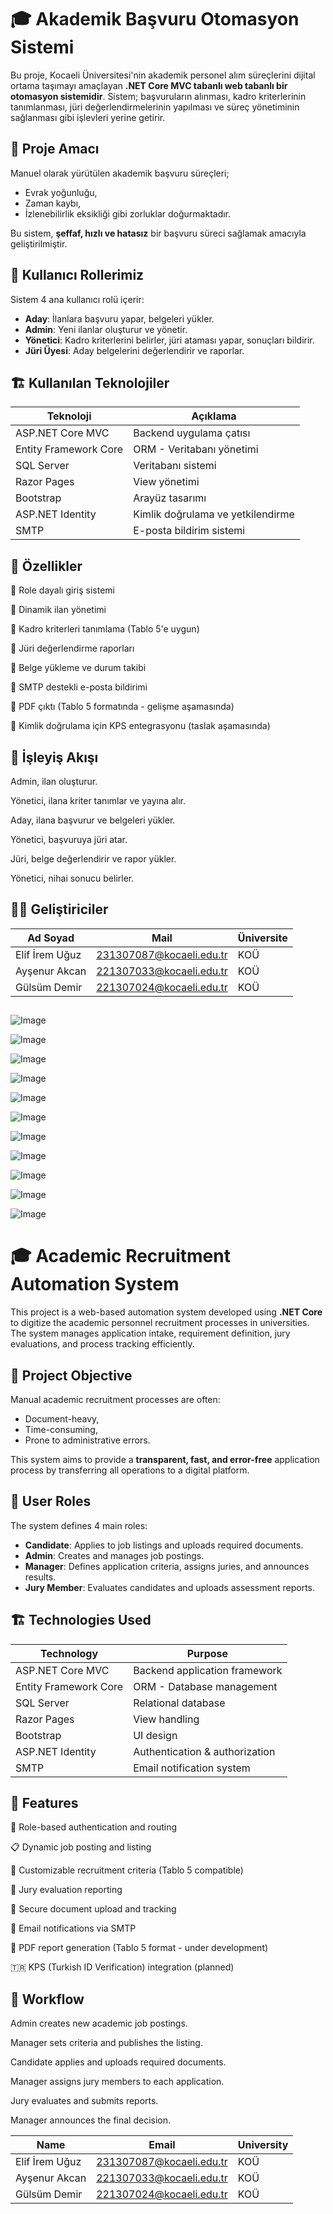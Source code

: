 # 🎓 Akademik Başvuru Otomasyon Sistemi

Bu proje, Kocaeli Üniversitesi'nin akademik personel alım süreçlerini dijital ortama taşımayı amaçlayan **.NET Core MVC tabanlı web tabanlı bir otomasyon sistemidir**. Sistem; başvuruların alınması, kadro kriterlerinin tanımlanması, jüri değerlendirmelerinin yapılması ve süreç yönetiminin sağlanması gibi işlevleri yerine getirir.

## 🔰 Proje Amacı

Manuel olarak yürütülen akademik başvuru süreçleri;

- Evrak yoğunluğu,
- Zaman kaybı,
- İzlenebilirlik eksikliği gibi zorluklar doğurmaktadır.

Bu sistem, **şeffaf, hızlı ve hatasız** bir başvuru süreci sağlamak amacıyla geliştirilmiştir.

## 👥 Kullanıcı Rollerimiz

Sistem 4 ana kullanıcı rolü içerir:

- **Aday**: İlanlara başvuru yapar, belgeleri yükler.
- **Admin**: Yeni ilanlar oluşturur ve yönetir.
- **Yönetici**: Kadro kriterlerini belirler, jüri ataması yapar, sonuçları bildirir.
- **Jüri Üyesi**: Aday belgelerini değerlendirir ve raporlar.

## 🏗️ Kullanılan Teknolojiler

| Teknoloji | Açıklama |
|----------|----------|
| ASP.NET Core MVC | Backend uygulama çatısı |
| Entity Framework Core | ORM - Veritabanı yönetimi |
| SQL Server | Veritabanı sistemi |
| Razor Pages | View yönetimi |
| Bootstrap | Arayüz tasarımı |
| ASP.NET Identity | Kimlik doğrulama ve yetkilendirme |
| SMTP | E-posta bildirim sistemi |

## 🔧 Özellikler
🎯 Role dayalı giriş sistemi

📢 Dinamik ilan yönetimi

📎 Kadro kriterleri tanımlama (Tablo 5'e uygun)

📝 Jüri değerlendirme raporları

📂 Belge yükleme ve durum takibi

📧 SMTP destekli e-posta bildirimi

📄 PDF çıktı (Tablo 5 formatında - gelişme aşamasında)

🔐 Kimlik doğrulama için KPS entegrasyonu (taslak aşamasında)


## 🔄 İşleyiş Akışı
Admin, ilan oluşturur.

Yönetici, ilana kriter tanımlar ve yayına alır.

Aday, ilana başvurur ve belgeleri yükler.

Yönetici, başvuruya jüri atar.

Jüri, belge değerlendirir ve rapor yükler.

Yönetici, nihai sonucu belirler.


## 👨‍💻 Geliştiriciler

| Ad Soyad       | Mail                        | Üniversite |
|----------------|-----------------------------|------------|
| Elif İrem Uğuz | 231307087@kocaeli.edu.tr    | KOÜ        |
| Ayşenur Akcan  | 221307033@kocaeli.edu.tr    | KOÜ        |
| Gülsüm Demir   | 221307024@kocaeli.edu.tr    | KOÜ        |


## 
![Image](https://github.com/user-attachments/assets/94813bee-7386-45e8-bbba-6fae25594e28)

![Image](https://github.com/user-attachments/assets/1ef4c014-111b-48dc-a34e-c256827b9600)

![Image](https://github.com/user-attachments/assets/30f6e357-3d69-4d66-9b0f-baad625ac122)

![Image](https://github.com/user-attachments/assets/db573779-afce-4865-8b5b-cd55b54737c1)

![Image](https://github.com/user-attachments/assets/d45f84d6-02ef-4fdd-b28c-b4b5a4e80d22)

![Image](https://github.com/user-attachments/assets/81a4bc4f-fa98-4254-8350-472c1534f742)

![Image](https://github.com/user-attachments/assets/9fdc6690-1fdb-49a2-94f5-78dd3dab5739)

![Image](https://github.com/user-attachments/assets/83ab0628-eb98-4b73-b6d7-4c6afae77fcd)

![Image](https://github.com/user-attachments/assets/b164a2da-7512-4806-a2c2-4733d52ec499)

![Image](https://github.com/user-attachments/assets/60aeaa3c-befe-4dca-bf9b-e173d4fb555b)

![Image](https://github.com/user-attachments/assets/7c87268c-cbf4-4e23-9f27-06dda29b80a2)

##


# 🎓 Academic Recruitment Automation System

This project is a web-based automation system developed using **.NET Core** to digitize the academic personnel recruitment processes in universities. The system manages application intake, requirement definition, jury evaluations, and process tracking efficiently.

## 🔰 Project Objective

Manual academic recruitment processes are often:

- Document-heavy,
- Time-consuming,
- Prone to administrative errors.

This system aims to provide a **transparent, fast, and error-free** application process by transferring all operations to a digital platform.

## 👥 User Roles

The system defines 4 main roles:

- **Candidate**: Applies to job listings and uploads required documents.
- **Admin**: Creates and manages job postings.
- **Manager**: Defines application criteria, assigns juries, and announces results.
- **Jury Member**: Evaluates candidates and uploads assessment reports.

## 🏗️ Technologies Used

| Technology | Purpose |
|------------|---------|
| ASP.NET Core MVC | Backend application framework |
| Entity Framework Core | ORM - Database management |
| SQL Server | Relational database |
| Razor Pages | View handling |
| Bootstrap | UI design |
| ASP.NET Identity | Authentication & authorization |
| SMTP | Email notification system |


## 🔧 Features
🔐 Role-based authentication and routing

📋 Dynamic job posting and listing

📎 Customizable recruitment criteria (Tablo 5 compatible)

📝 Jury evaluation reporting

📂 Secure document upload and tracking

📧 Email notifications via SMTP

📄 PDF report generation (Tablo 5 format - under development)

🇹🇷 KPS (Turkish ID Verification) integration (planned)


## 🔄 Workflow
Admin creates new academic job postings.

Manager sets criteria and publishes the listing.

Candidate applies and uploads required documents.

Manager assigns jury members to each application.

Jury evaluates and submits reports.

Manager announces the final decision.


| Name           | Email                        | University |
|----------------|------------------------------|------------|
| Elif İrem Uğuz | 231307087@kocaeli.edu.tr     | KOÜ        |
| Ayşenur Akcan  | 221307033@kocaeli.edu.tr     | KOÜ        |
| Gülsüm Demir   | 221307024@kocaeli.edu.tr     | KOÜ        |




